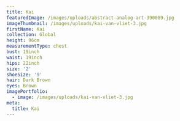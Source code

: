 ```yaml
---
title: Kai
featuredImage: /images/uploads/abstract-analog-art-390089.jpg
imageThumbnail: /images/uploads/kai-van-vliet-3.jpg
firstName: Kai
collection: Global
height: 96cm
measurementType: chest
bust: 19inch
waist: 19inch
hips: 22inch
size: '2'
shoeSize: '9'
hair: Dark Brown
eyes: Brown
imagePortfolio:
  - image: /images/uploads/kai-van-vliet-3.jpg
meta:
  title: Kai
---
```


